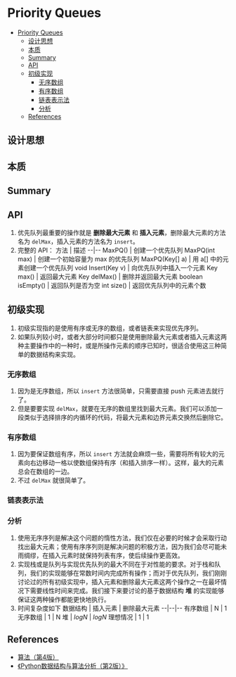 # Priority Queues


<!-- TOC -->

- [Priority Queues](#priority-queues)
    - [设计思想](#设计思想)
    - [本质](#本质)
    - [Summary](#summary)
    - [API](#api)
    - [初级实现](#初级实现)
        - [无序数组](#无序数组)
        - [有序数组](#有序数组)
        - [链表表示法](#链表表示法)
        - [分析](#分析)
    - [References](#references)

<!-- /TOC -->


## 设计思想


## 本质










## Summary



## API
1. 优先队列最重要的操作就是 **删除最大元素** 和 **插入元素**，删除最大元素的方法名为 `delMax`，插入元素的方法名为 `insert`。
2. 完整的 API：
    方法 | 描述
    --|--
    MaxPQ()	            | 创建一个优先队列
    MaxPQ(int max)	    | 创建一个初始容量为 max 的优先队列
    MaxPQ(Key[] a)	    | 用 a[] 中的元素创建一个优先队列
    void Insert(Key v)	| 向优先队列中插入一个元素
    Key max()	        | 返回最大元素
    Key delMax()	    | 删除并返回最大元素
    boolean isEmpty()	| 返回队列是否为空
    int size()	        | 返回优先队列中的元素个数


## 初级实现
1. 初级实现指的是使用有序或无序的数组，或者链表来实现优先序列。
2. 如果队列较小时，或者大部分时间都只是使用删除最大元素或者插入元素这两种主要操作中的一种时，或是所操作元素的顺序已知时，很适合使用这三种简单的数据结构来实现。

### 无序数组
1. 因为是无序数组，所以 `insert` 方法很简单，只需要直接 push 元素进去就行了。
2. 但是要要实现 `delMax`，就要在无序的数组里找到最大元素。我们可以添加一段类似于选择排序的内循环的代码，将最大元素和边界元素交换然后删除它。

### 有序数组
1. 因为要保证数组有序，所以 `insert` 方法就会麻烦一些，需要将所有较大的元素向右边移动一格以使数组保持有序（和插入排序一样）。这样，最大的元素总会在数组的一边。
2. 不过 `delMax` 就很简单了。

### 链表表示法

### 分析
1. 使用无序序列是解决这个问题的惰性方法，我们仅在必要的时候才会采取行动找出最大元素；使用有序序列则是解决问题的积极方法，因为我们会尽可能未雨绸缪，在插入元素时就保持列表有序，使后续操作更高效。
2. 实现栈或是队列与实现优先队列的最大不同在于对性能的要求。对于栈和队列，我们的实现能够在常数时间内完成所有操作；而对于优先队列，我们刚刚讨论过的所有初级实现中，插入元素和删除最大元素这两个操作之一在最坏情况下需要线性时间来完成。我们接下来要讨论的基于数据结构 **堆** 的实现能够保证这两种操作都能更快地执行。
3. 时间复杂度如下
    数据结构 | 插入元素 | 删除最大元素
    --|--|--
    有序数组 | N | 1
    无序数组 | 1 | N
    堆 | $log N$ | $log N$
    理想情况 | 1 | 1


## References
* [算法（第4版）](https://book.douban.com/subject/19952400/)
* [《Python数据结构与算法分析（第2版）》](https://book.douban.com/subject/34785178/)


